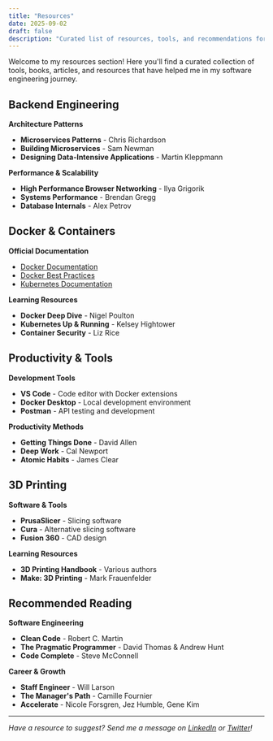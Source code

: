 ```yaml
---
title: "Resources"
date: 2025-09-02
draft: false
description: "Curated list of resources, tools, and recommendations for software engineering and development"
---
```


Welcome to my resources section! Here you'll find a curated collection of tools, books, articles, and resources that have helped me in my software engineering journey.

## Backend Engineering

**Architecture Patterns**

- **Microservices Patterns** - Chris Richardson
- **Building Microservices** - Sam Newman
- **Designing Data-Intensive Applications** - Martin Kleppmann

**Performance & Scalability**

- **High Performance Browser Networking** - Ilya Grigorik
- **Systems Performance** - Brendan Gregg
- **Database Internals** - Alex Petrov

## Docker & Containers

**Official Documentation**

- [Docker Documentation](https://docs.docker.com/)
- [Docker Best Practices](https://docs.docker.com/develop/dev-best-practices/)
- [Kubernetes Documentation](https://kubernetes.io/docs/)

**Learning Resources**

- **Docker Deep Dive** - Nigel Poulton
- **Kubernetes Up & Running** - Kelsey Hightower
- **Container Security** - Liz Rice

## Productivity & Tools

**Development Tools**

- **VS Code** - Code editor with Docker extensions
- **Docker Desktop** - Local development environment
- **Postman** - API testing and development

**Productivity Methods**

- **Getting Things Done** - David Allen
- **Deep Work** - Cal Newport
- **Atomic Habits** - James Clear

## 3D Printing

**Software & Tools**

- **PrusaSlicer** - Slicing software
- **Cura** - Alternative slicing software
- **Fusion 360** - CAD design

**Learning Resources**

- **3D Printing Handbook** - Various authors
- **Make: 3D Printing** - Mark Frauenfelder

## Recommended Reading

**Software Engineering**

- **Clean Code** - Robert C. Martin
- **The Pragmatic Programmer** - David Thomas & Andrew Hunt
- **Code Complete** - Steve McConnell

**Career & Growth**

- **Staff Engineer** - Will Larson
- **The Manager's Path** - Camille Fournier
- **Accelerate** - Nicole Forsgren, Jez Humble, Gene Kim

---

*Have a resource to suggest? Send me a message on [LinkedIn](https://www.linkedin.com/in/rflpazini) or [Twitter](https://twitter.com/rflpazini)!*
